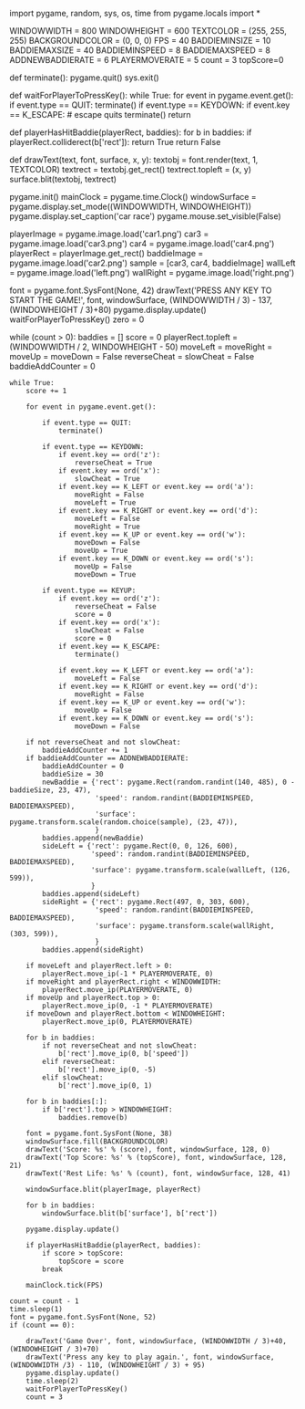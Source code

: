 import pygame, random, sys, os, time
from pygame.locals import *

WINDOWWIDTH = 800
WINDOWHEIGHT = 600
TEXTCOLOR = (255, 255, 255)
BACKGROUNDCOLOR = (0, 0, 0)
FPS = 40
BADDIEMINSIZE = 10
BADDIEMAXSIZE = 40
BADDIEMINSPEED = 8
BADDIEMAXSPEED = 8
ADDNEWBADDIERATE = 6
PLAYERMOVERATE = 5
count = 3
topScore=0

def terminate():
    pygame.quit()
    sys.exit()

def waitForPlayerToPressKey():
    while True:
        for event in pygame.event.get():
            if event.type == QUIT:
                terminate()
            if event.type == KEYDOWN:
                if event.key == K_ESCAPE:  # escape quits
                    terminate()
                return

def playerHasHitBaddie(playerRect, baddies):
    for b in baddies:
        if playerRect.colliderect(b['rect']):
            return True
    return False

def drawText(text, font, surface, x, y):
    textobj = font.render(text, 1, TEXTCOLOR)
    textrect = textobj.get_rect()
    textrect.topleft = (x, y)
    surface.blit(textobj, textrect)


pygame.init()
mainClock = pygame.time.Clock()
windowSurface = pygame.display.set_mode((WINDOWWIDTH, WINDOWHEIGHT))
pygame.display.set_caption('car race')
pygame.mouse.set_visible(False)

playerImage = pygame.image.load('car1.png')
car3 = pygame.image.load('car3.png')
car4 = pygame.image.load('car4.png')
playerRect = playerImage.get_rect()
baddieImage = pygame.image.load('car2.png')
sample = [car3, car4, baddieImage]
wallLeft = pygame.image.load('left.png')
wallRight = pygame.image.load('right.png')

font = pygame.font.SysFont(None, 42)
drawText('PRESS ANY KEY TO START THE GAME!', font, windowSurface, (WINDOWWIDTH / 3) - 137, (WINDOWHEIGHT / 3)+80)
pygame.display.update()
waitForPlayerToPressKey()
zero = 0

while (count > 0):
    baddies = []
    score = 0
    playerRect.topleft = (WINDOWWIDTH / 2, WINDOWHEIGHT - 50)
    moveLeft = moveRight = moveUp = moveDown = False
    reverseCheat = slowCheat = False
    baddieAddCounter = 0

    while True:
        score += 1

        for event in pygame.event.get():

            if event.type == QUIT:
                terminate()

            if event.type == KEYDOWN:
                if event.key == ord('z'):
                    reverseCheat = True
                if event.key == ord('x'):
                    slowCheat = True
                if event.key == K_LEFT or event.key == ord('a'):
                    moveRight = False
                    moveLeft = True
                if event.key == K_RIGHT or event.key == ord('d'):
                    moveLeft = False
                    moveRight = True
                if event.key == K_UP or event.key == ord('w'):
                    moveDown = False
                    moveUp = True
                if event.key == K_DOWN or event.key == ord('s'):
                    moveUp = False
                    moveDown = True

            if event.type == KEYUP:
                if event.key == ord('z'):
                    reverseCheat = False
                    score = 0
                if event.key == ord('x'):
                    slowCheat = False
                    score = 0
                if event.key == K_ESCAPE:
                    terminate()

                if event.key == K_LEFT or event.key == ord('a'):
                    moveLeft = False
                if event.key == K_RIGHT or event.key == ord('d'):
                    moveRight = False
                if event.key == K_UP or event.key == ord('w'):
                    moveUp = False
                if event.key == K_DOWN or event.key == ord('s'):
                    moveDown = False

        if not reverseCheat and not slowCheat:
            baddieAddCounter += 1
        if baddieAddCounter == ADDNEWBADDIERATE:
            baddieAddCounter = 0
            baddieSize = 30
            newBaddie = {'rect': pygame.Rect(random.randint(140, 485), 0 - baddieSize, 23, 47),
                         'speed': random.randint(BADDIEMINSPEED, BADDIEMAXSPEED),
                         'surface': pygame.transform.scale(random.choice(sample), (23, 47)),
                         }
            baddies.append(newBaddie)
            sideLeft = {'rect': pygame.Rect(0, 0, 126, 600),
                        'speed': random.randint(BADDIEMINSPEED, BADDIEMAXSPEED),
                        'surface': pygame.transform.scale(wallLeft, (126, 599)),
                        }
            baddies.append(sideLeft)
            sideRight = {'rect': pygame.Rect(497, 0, 303, 600),
                         'speed': random.randint(BADDIEMINSPEED, BADDIEMAXSPEED),
                         'surface': pygame.transform.scale(wallRight, (303, 599)),
                         }
            baddies.append(sideRight)

        if moveLeft and playerRect.left > 0:
            playerRect.move_ip(-1 * PLAYERMOVERATE, 0)
        if moveRight and playerRect.right < WINDOWWIDTH:
            playerRect.move_ip(PLAYERMOVERATE, 0)
        if moveUp and playerRect.top > 0:
            playerRect.move_ip(0, -1 * PLAYERMOVERATE)
        if moveDown and playerRect.bottom < WINDOWHEIGHT:
            playerRect.move_ip(0, PLAYERMOVERATE)

        for b in baddies:
            if not reverseCheat and not slowCheat:
                b['rect'].move_ip(0, b['speed'])
            elif reverseCheat:
                b['rect'].move_ip(0, -5)
            elif slowCheat:
                b['rect'].move_ip(0, 1)

        for b in baddies[:]:
            if b['rect'].top > WINDOWHEIGHT:
                baddies.remove(b)

        font = pygame.font.SysFont(None, 38)
        windowSurface.fill(BACKGROUNDCOLOR)
        drawText('Score: %s' % (score), font, windowSurface, 128, 0)
        drawText('Top Score: %s' % (topScore), font, windowSurface, 128, 21)
        drawText('Rest Life: %s' % (count), font, windowSurface, 128, 41)

        windowSurface.blit(playerImage, playerRect)

        for b in baddies:
            windowSurface.blit(b['surface'], b['rect'])

        pygame.display.update()

        if playerHasHitBaddie(playerRect, baddies):
            if score > topScore:
                topScore = score
            break

        mainClock.tick(FPS)

    count = count - 1
    time.sleep(1)
    font = pygame.font.SysFont(None, 52)
    if (count == 0):

        drawText('Game Over', font, windowSurface, (WINDOWWIDTH / 3)+40, (WINDOWHEIGHT / 3)+70)
        drawText('Press any key to play again.', font, windowSurface, (WINDOWWIDTH /3) - 110, (WINDOWHEIGHT / 3) + 95)
        pygame.display.update()
        time.sleep(2)
        waitForPlayerToPressKey()
        count = 3
